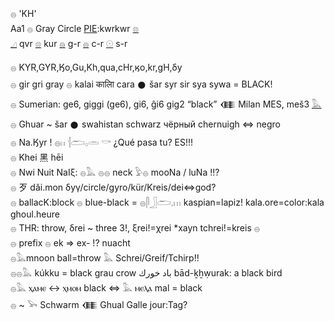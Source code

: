 𓐍 'KH'   
Aa1 𓐍 Gray Circle [PIE](PIE):kwrkwr [𓊖](𓊖)  
[𓈎](𓈎) qvr [𓊖](𓊖) kur [𓐍](𓐍) g-r [𓐍](𓐍) c-r [𓇳](𓇳) s-r  
  
𓐍 KYR,GYR,Ӄo,Gu,Kh,qua,cHr,ӄo,kr,gH,δy   
𓐍 gir gri gray 𓐍  kalai कालाि cara 𒊹 šar syr sir  sya sywa = BLACK!  
𓐍 Sumerian: ge6, giggi (ge6), gi6, ĝi6 gig2 “black” 𒈪 Milan MES, meš3 [𓅓](𓅓)  
𓐍 Ghuar ~ šar 𒊹 swahistan schwarz  чёрный chernuigh ⇔ negro  
𓐍 Na.Ӄyr !  𓐍𓏮  𓐪𓂧𓂂𓏛 𓎡  ¿Qué pasa tu?    ES!!!  
𓐍 Khei	黑 hēi  
𓐍 Nwi Nuit NaIξ: 𓐍𓅓 𓐍𓐍 neck  𓅱𓐍 mooNa / luNa !!?      
𓐍 歹 dǎi.mon δyγ/circle/gyro/kür/Kreis/dei⇔god?  
𓐍 ballacK:block 𓐍 blue-black = 𓐍𓋴𓃀𓂧𓈒𓏥 kaspian=lapiz! kala.ore=color:kala ghoul.heure  
𓐍 THR: throw, δrei ~ three 3!, ξrei!=χrei *xayn tchrei!=kreis 𓐍     
𓐍 prefix  𓐍  ek => ex- !? nuacht  
𓐍𓅓mnoon ball=throw 𓅓 Schrei/Greif/Tchirp!!  
𓐍𓐍𓅓 kúkku = black grau crow  باد خورك bād-ḵẖẉurak: a black bird  
𓐍𓅓 ⲭⲁⲙⲉ ↔ ⲭⲙⲟⲙ 	 black  ⇔ 𓅓 ⲙⲉⲗⲁ mal = black  
𓐍 ~ 𓅨 Schwarm 𒈪 Ghual Galle jour:Tag?